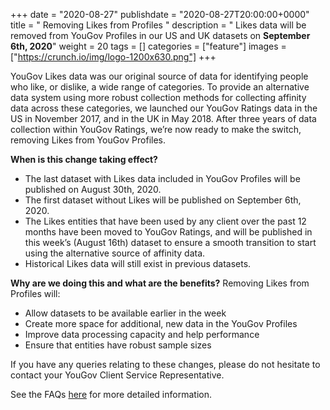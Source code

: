 +++
date = "2020-08-27"
publishdate = "2020-08-27T20:00:00+0000"
title = " Removing Likes from Profiles "
description = " Likes data will be removed from YouGov Profiles in our US and UK datasets on **September 6th, 2020**"
weight = 20
tags = []
categories = ["feature"]
images = ["https://crunch.io/img/logo-1200x630.png"]
+++


YouGov Likes data was our original source of data for identifying people who like, or dislike, a wide range of categories. To provide an alternative data system using more robust collection methods for collecting affinity data across these categories, we launched our YouGov Ratings data in the US in November 2017, and in the UK in May 2018. After three years of data collection within YouGov Ratings, we’re now ready to make the switch, removing Likes from YouGov Profiles.


**When is this change taking effect?** 
- The last dataset with Likes data included in YouGov Profiles will be published on August 30th, 2020. 
- The first dataset without Likes will be published on September 6th, 2020.
- The Likes entities that have been used by any client over the past 12 months have been moved to YouGov Ratings, and will be published in this week’s (August 16th) dataset to ensure a smooth transition to start using the alternative source of affinity data.
- Historical Likes data will still exist in previous datasets.

**Why are we doing this and what are the benefits?**
Removing Likes from Profiles will:
- Allow datasets to be available earlier in the week
- Create more space for additional, new data in the YouGov Profiles
- Improve data processing capacity and help performance 
- Ensure that entities have robust sample sizes

If you have any queries relating to these changes, please do not hesitate to contact your YouGov Client Service Representative. 

See the FAQs <a href="/images/YG%20Profiles%20-%20Removal%20of%20Likes.pdf" target="blank">here</a> for more detailed information.
